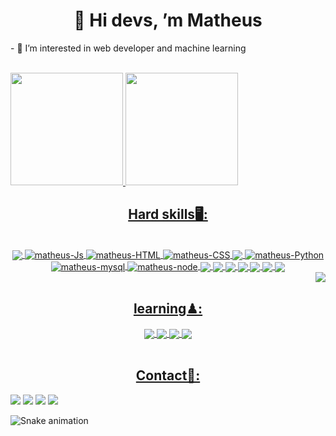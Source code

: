 <div>
<div align="center">
<h1>👋 Hi devs, ’m Matheus</h1>
</div>
<p>- 👀 I’m interested in web developer and machine learning</p>
</div><br>
<a href="https://www.linkedin.com/in/matheus-victor-henrique-270640236/">
  <img height="180em" src="https://github-readme-stats.vercel.app/api?username=MatheusVict&show_icons=true&theme=blue-green&include_all_commits=true&count_private=true"/>
  <img height="180em" src="https://github-readme-stats.vercel.app/api/top-langs/?username=MatheusVict&layout=compact&langs_count=16&theme=blue-green"/>


<h2 align="center">Hard skills🖥:</h2>
<div align="center" style="display: inline_block;"><br>
  <img align="center" src="https://img.shields.io/badge/React-20232A?style=for-the-badge&logo=react&logoColor=61DAFB">
  <img align="center" alt="matheus-Js" src="https://img.shields.io/badge/JavaScript-F7DF1E?style=for-the-badge&logo=javascript&logoColor=black">
  <img align="center" alt="matheus-HTML" src="https://img.shields.io/badge/HTML5-E34F26?style=for-the-badge&logo=html5&logoColor=white">
  <img align="center" alt="matheus-CSS" src="https://img.shields.io/badge/CSS3-1572B6?style=for-the-badge&logo=css3&logoColor=white">
  <img align="center" src="https://img.shields.io/badge/Bootstrap-563D7C?style=for-the-badge&logo=bootstrap&logoColor=white">
  <img align="center" alt="matheus-Python" src="https://img.shields.io/badge/Python-3776AB?style=for-the-badge&logo=python&logoColor=white">
  <img align="center" alt="matheus-mysql" src="https://img.shields.io/badge/MySQL-00000F?style=for-the-badge&logo=mysql&logoColor=white">
  <img align="center" alt="matheus-node" src="https://img.shields.io/badge/Node.js-43853D?style=for-the-badge&logo=node.js&logoColor=white">
  <img align="center" src="https://img.shields.io/badge/TypeScript-007ACC?style=for-the-badge&logo=typescript&logoColor=white">
  <img align="center" src="https://img.shields.io/badge/Express.js-404D59?style=for-the-badge">
  <img align="center" src="https://camo.githubusercontent.com/92407fc26e09271d8137b8aaf1585b266f04046b96f1564dfe5a69f146e21301/68747470733a2f2f696d672e736869656c64732e696f2f62616467652f4a57542d3030303030303f7374796c653d666f722d7468652d6261646765266c6f676f3d4a534f4e253230776562253230746f6b656e73266c6f676f436f6c6f723d7768697465">
  <img align="center" src="https://img.shields.io/badge/docker-%230db7ed.svg?style=for-the-badge&logo=docker&logoColor=white">
  <img align="center" src="https://img.shields.io/badge/MongoDB-4EA94B?style=for-the-badge&logo=mongodb&logoColor=white">
  <img align="center" src="https://img.shields.io/badge/php-%23777BB4.svg?style=for-the-badge&logo=php&logoColor=white">
  <img align="center" src="https://img.shields.io/badge/laravel-%23FF2D20.svg?style=for-the-badge&logo=laravel&logoColor=white">
  <div align="right">
    <img  align="right" src="https://img.shields.io/github/followers/MatheusVict.svg?style=social&label=Follow&maxAge=2592000">
  </div>

</div><br>
  <h2 align="center">learning♟:</h2>
  <div style="display: inline_block;" align="center">
  <img align="center" src="https://img.shields.io/badge/Next-black?style=for-the-badge&logo=next.js&logoColor=white">
  <img align="center" src="https://camo.githubusercontent.com/0dbbdfc31491dc81b7b873e69f2fceecaaa0494b73504edbbd8828f716aab6f6/68747470733a2f2f696d672e736869656c64732e696f2f62616467652f6e6573746a732d4530323334453f7374796c653d666f722d7468652d6261646765266c6f676f3d6e6573746a73266c6f676f436f6c6f723d7768697465">
  <img align="center" src="https://img.shields.io/badge/PostgreSQL-316192?style=for-the-badge&logo=postgresql&logoColor=white">
  <img align="center" src="https://img.shields.io/badge/Jest-323330?style=for-the-badge&logo=Jest&logoColor=white">
  </div><br>
  
  
  


<div>
  <h2 align="center">Contact📱:</h2>
  <a href="https://instagram.com/matheus_cipher" target="_blank"><img src="https://img.shields.io/badge/-Instagram-%23E4405F?style=for-the-badge&logo=instagram&logoColor=white" target="_blank"></a>
 <a href="https://discord.gg/akira cipher#6272" target="_blank"><img src="https://img.shields.io/badge/Discord-7289DA?style=for-the-badge&logo=discord&logoColor=white" target="_blank"></a> 
  <a href = "mailto:matheusvictorhenrique@gmailcom"><img src="https://img.shields.io/badge/Gmail-D14836?style=for-the-badge&logo=gmail&logoColor=white" target="_blank"></a>
  <a href="https://www.linkedin.com/in/matheus-victor-henrique-270640236/" target="_blank"><img src="https://img.shields.io/badge/-LinkedIn-%230077B5?style=for-the-badge&logo=linkedin&logoColor=white" target="_blank"></a> 
</div>

![Snake animation](https://github.com/MatheusVict/MatheusVict/blob/output/github-contribution-grid-snake.svg)

